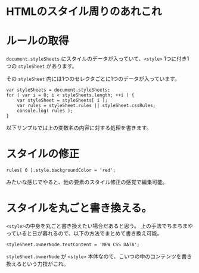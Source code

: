 # HTMLのスタイル周りのあれこれ

# ルールの取得

`document.styleSheets` にスタイルのデータが入っていて、`<style>` 1つに付き1つの `styleSheet` があります。

その `styleSheet` 内には1つのセレクタごとに1つのデータが入っています。

```
var styleSheets = document.styleSheets;
for ( var i = 0; i < styleSheets.length; ++i ) {
	var styleSheet = styleSheets[ i ];
	var rules = styleSheet.rules || styleSheet.cssRules;
	console.log( rules );
}
```

以下サンプルでは上の変数名の内容に対する処理を書きます。

# スタイルの修正

```
rules[ 0 ].style.backgroundColor = 'red';
```

みたいな感じでやると、他の要素のスタイル修正の感覚で編集可能。

# スタイルを丸ごと書き換える。

`<style>`の中身を丸ごと書き換えたい場合だあると思う。
上の手法でちまちまやっていると日が暮れるので、以下の方法でまとめて書き換え可能。

```
styleSheet.ownerNode.textContent = 'NEW CSS DATA';
```

`styleSheet.ownerNode` が `<style>` 本体なので、こいつの中のコンテンツを書き換えるという力技がこれ。

